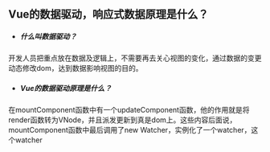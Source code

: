 ## Vue的数据驱动，响应式数据原理是什么？

- ##### 什么叫数据驱动？

开发人员把重点放在数据及逻辑上，不需要再去关心视图的变化，通过数据的变更动态修改dom，达到数据影响视图的目的。

- ##### Vue的数据驱动原理是什么？

在mountComponent函数中有一个updateComponent函数，他的作用就是将render函数转为VNode，并且派发更新到真是dom上。这些内容后面说，mountComponent函数中最后调用了new Watcher，实例化了一个watcher，这个watcher
